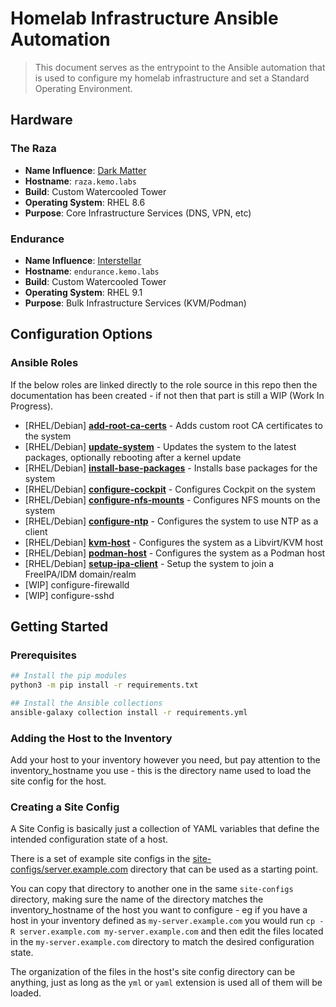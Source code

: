 # Homelab Infrastructure Ansible Automation

> This document serves as the entrypoint to the Ansible automation that is used to configure my homelab infrastructure and set a Standard Operating Environment.

## Hardware

### The Raza

- **Name Influence**: [Dark Matter](https://darkmatter.fandom.com/wiki/Raza)
- **Hostname**: `raza.kemo.labs`
- **Build**: Custom Watercooled Tower
- **Operating System**: RHEL 8.6
- **Purpose**: Core Infrastructure Services (DNS, VPN, etc)

### Endurance

- **Name Influence**: [Interstellar](https://interstellarfilm.fandom.com/wiki/Endurance)
- **Hostname**: `endurance.kemo.labs`
- **Build**: Custom Watercooled Tower
- **Operating System**: RHEL 9.1
- **Purpose**: Bulk Infrastructure Services (KVM/Podman)

## Configuration Options

### Ansible Roles

If the below roles are linked directly to the role source in this repo then the documentation has been created - if not then that part is still a WIP (Work In Progress).

- [RHEL/Debian] **[add-root-ca-certs](roles/add-root-ca-certs/)** - Adds custom root CA certificates to the system
- [RHEL/Debian] **[update-system](roles/update-system/)** - Updates the system to the latest packages, optionally rebooting after a kernel update
- [RHEL/Debian] **[install-base-packages](roles/install-base-packages/)** - Installs base packages for the system
- [RHEL/Debian] **[configure-cockpit](roles/configure-cockpit/)** - Configures Cockpit on the system
- [RHEL/Debian] **[configure-nfs-mounts](roles/configure-nfs-mounts/)** - Configures NFS mounts on the system
- [RHEL/Debian] **[configure-ntp](roles/configure-ntp/)** - Configures the system to use NTP as a client
- [RHEL/Debian] **[kvm-host](roles/kvm-host/)** - Configures the system as a Libvirt/KVM host
- [RHEL/Debian] **[podman-host](roles/podman-host/)** - Configures the system as a Podman host
- [RHEL/Debian] **[setup-ipa-client](roles/setup-ipa-client/)** - Setup the system to join a FreeIPA/IDM domain/realm
- [WIP] configure-firewalld
- [WIP] configure-sshd

## Getting Started

### Prerequisites

```bash
## Install the pip modules
python3 -m pip install -r requirements.txt

## Install the Ansible collections
ansible-galaxy collection install -r requirements.yml
```

### Adding the Host to the Inventory

Add your host to your inventory however you need, but pay attention to the inventory_hostname you use - this is the directory name used to load the site config for the host.

### Creating a Site Config

A Site Config is basically just a collection of YAML variables that define the intended configuration state of a host.

There is a set of example site configs in the [site-configs/server.example.com](site-configs/server.example.com) directory that can be used as a starting point.

You can copy that directory to another one in the same `site-configs` directory, making sure the name of the directory matches the inventory_hostname of the host you want to configure - eg if you have a host in your inventory defined as `my-server.example.com` you would run `cp -R server.example.com my-server.example.com` and then edit the files located in the `my-server.example.com` directory to match the desired configuration state.

The organization of the files in the host's site config directory can be anything, just as long as the `yml` or `yaml` extension is used all of them will be loaded.
